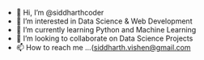 - 👋 Hi, I’m @siddharthcoder
- 👀 I’m interested in Data Science & Web Development
- 🌱 I’m currently learning Python and Machine Learning
- 💞️ I’m looking to collaborate on Data Science Projects
- 📫 How to reach me ...(siddharth.vishen@gmail.com 


<!---
siddharth7866/siddharth7866 is a ✨ special ✨ repository because its `README.md` (this file) appears on your GitHub profile.
You can click the Preview link to take a look at your changes.
--->
